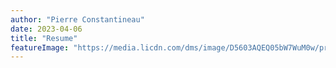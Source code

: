 ```yaml
---
author: "Pierre Constantineau"
date: 2023-04-06
title: "Resume"
featureImage: "https://media.licdn.com/dms/image/D5603AQEQ05bW7WuM0w/profile-displayphoto-shrink_800_800/0/1686880201845?e=1693440000&v=beta&t=LlFRxYBJ4CNC2TooecwGRzhJhSpQcPXf145mEXAzc_8"
---
```




